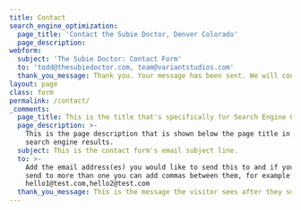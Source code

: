 ```yaml
---
title: Contact
search_engine_optimization:
  page_title: 'Contact the Subie Doctor, Denver Colorado'
  page_description:
webform:
  subject: 'The Subie Doctor: Contact Form'
  to: 'todd@thesubiedoctor.com, team@variantstudios.com'
  thank_you_message: Thank you. Your message has been sent. We will contact you shortly.
layout: page
class: form
permalink: /contact/
_comments:
  page_title: This is the title that's specifically for Search Engine Optimization.
  page_description: >-
    This is the page description that is shown below the page title in the
    search engine results.
  subject: This is the contact form's email subject line.
  to: >-
    Add the email address(es) you would like to send this to and if you want to
    send to more than one you can add commas between them, for example:
    hello1@test.com,hello2@test.com
  thank_you_message: This is the message the visitor sees after they submit a contact message.
---
```



